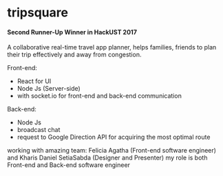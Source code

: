 # tripsquare 
#### Second Runner-Up Winner in HackUST 2017
A collaborative real-time travel app planner, helps families, friends to plan their trip effectively and away from congestion.

Front-end:
- React for UI
- Node Js (Server-side)
- with socket.io for front-end and back-end communication

Back-end:
- Node Js
- broadcast chat
- request to Google Direction API for acquiring the most optimal route

working with amazing team: Felicia Agatha (Front-end software engineer) and Kharis Daniel SetiaSabda (Designer and Presenter)
my role is both Front-end and Back-end software engineer
